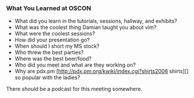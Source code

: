 ### What You Learned at OSCON

* What did you learn in the tutorials, sessions, hallway, and exhibits?
* What was the coolest thing Damian taught you about vim?
* What were the coolest sessions?
* How did your presentation go?
* When should I short my MS stock?
* Who threw the best parties?
* Where was the best beer/food?
* Who did you meet and what are they working on?
* Why are pdx.pm [http://pdx.pm.org/kwiki/index.cgi?shirts2006 shirts][] so popular with the ladies?

There should be a podcast for this meeting somewhere.
